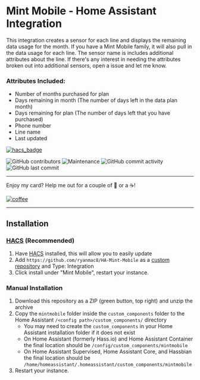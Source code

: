 # Mint Mobile - Home Assistant Integration

This integration creates a sensor for each line and displays the remaining data usage for the month. If you have a Mint Mobile family, it will also pull in the data usage for each line. The sensor name is includes additional attributes about the line. If there's any interest in needing the attributes broken out into additional sensors, open a issue and let me know.

### Attributes Included:

- Number of months purchased for plan
- Days remaining in month (The number of days left in the data plan month)
- Days remaining for plan (The number of days left that you have purchased)
- Phone number
- Line name
- Last updated


[![hacs_badge](https://img.shields.io/badge/HACS-Default-orange.svg?style=for-the-badge)](https://github.com/custom-components/hacs)

![GitHub contributors](https://img.shields.io/github/contributors/ryanmac8/HA-Mint-Mobile)
![Maintenance](https://img.shields.io/maintenance/yes/2020)
![GitHub commit activity](https://img.shields.io/github/commit-activity/m/ryanmac8/HA-Mint-Mobile)
![GitHub last commit](https://img.shields.io/github/last-commit/ryanmac8/HA-Mint-Mobile)

---

Enjoy my card? Help me out for a couple of :beers: or a :coffee:!

[![coffee](https://www.buymeacoffee.com/assets/img/custom_images/black_img.png)](https://www.buymeacoffee.com/Ryanmac8)

---

## Installation
### [HACS](https://hacs.xyz) (Recommended)
1. Have [HACS](https://github.com/custom-components/hacs) installed, this will allow you to easily update
2. Add `https://github.com/ryanmac8/HA-Mint-Mobile` as a [custom repository](https://hacs.xyz/docs/faq/custom_repositories) and Type: Integration
3. Click install under "Mint Mobile", restart your instance.

### Manual Installation
1. Download this repository as a ZIP (green button, top right) and unzip the archive
2. Copy the `mintmobile` folder inside the `custom_components` folder to the Home Assistant `/<config path>/custom_components/` directory
   * You may need to create the `custom_components` in your Home Assistant installation folder if it does not exist
   * On Home Assistant (formerly Hass.io) and Home Assistant Container the final location should be `/config/custom_components/mintmobile`
   * On Home Assistant Supervised, Home Assistant Core, and Hassbian the final location should be `/home/homeassistant/.homeassistant/custom_components/mintmobile`
3. Restart your instance.
